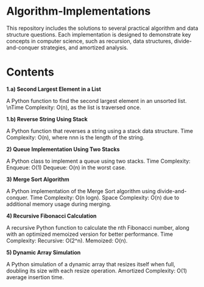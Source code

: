 # Algorithm-Implementations
This repository includes the solutions to several practical algorithm and data structure questions. Each implementation is designed to demonstrate key concepts in computer science, such as recursion, data structures, divide-and-conquer strategies, and amortized analysis.

# Contents

**1.a) Second Largest Element in a List** 

  A Python function to find the second largest element in an unsorted list.
\nTime Complexity: O(n), as the list is traversed once.

**1.b) Reverse String Using Stack** 

  A Python function that reverses a string using a stack data structure.
Time Complexity: O(n), where nnn is the length of the string.

**2) Queue Implementation Using Two Stacks**

  A Python class to implement a queue using two stacks.
Time Complexity:
Enqueue: O(1)
Dequeue: O(n) in the worst case.

**3) Merge Sort Algorithm**

  A Python implementation of the Merge Sort algorithm using divide-and-conquer.
Time Complexity: O(n log⁡n).
Space Complexity: O(n) due to additional memory usage during merging.

**4) Recursive Fibonacci Calculation**

  A recursive Python function to calculate the nth Fibonacci number, along with an optimized memoized version for better performance.
Time Complexity:
Recursive: O(2^n).
Memoized: O(n).

**5) Dynamic Array Simulation**

  A Python simulation of a dynamic array that resizes itself when full, doubling its size with each resize operation.
Amortized Complexity: O(1) average insertion time.
